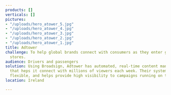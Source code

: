 ```yaml
---
products: []
verticals: []
pictures:
- "/uploads/hero_atower_5.jpg"
- "/uploads/hero_atower_4.jpg"
- "/uploads/hero_atower_3.jpg"
- "/uploads/hero_atower_2.jpg"
- "/uploads/hero_atower_1.jpg"
title: Adtower
challenge: To help global brands connect with consumers as they enter gas station
  stores.
audience: Drivers and passengers
solution: Using Broadsign, Adtower has automated, real-time content management capability
  that heps it connect with millions of viewers each week. Their system is efficient,
  flexible, and helps provide high visibility to campaigns running on their network.
location: Ireland

---
```

